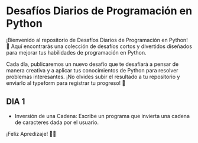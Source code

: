 # Desafíos Diarios de Programación en Python 
¡Bienvenido al repositorio de Desafíos Diarios de Programación en Python! 🎉 Aquí encontrarás una colección de desafíos cortos y divertidos diseñados para mejorar tus habilidades de programación en Python.

Cada día, publicaremos un nuevo desafío que te desafiará a pensar de manera creativa y a aplicar tus conocimientos de Python para resolver problemas interesantes. 
¡No olvides subir el resultado a tu repositorio y enviarlo al typeform para registrar tu progreso! 🤖

## DIA 1
- Inversión de una Cadena:
  Escribe un programa que invierta una cadena de caracteres dada por el usuario.

¡Feliz Apredizaje! 🚀🚀
